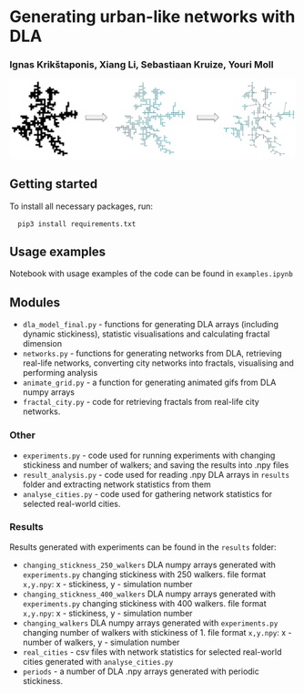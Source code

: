 # Generating urban-like networks with DLA
### Ignas Krikštaponis, Xiang Li, Sebastiaan Kruize, Youri Moll


![](figures/process.png)

## Getting started

To install all necessary packages, run:
```
  pip3 install requirements.txt
```

## Usage examples

Notebook with usage examples of the code can be found in `examples.ipynb` 

## Modules
- `dla_model_final.py` - functions for generating DLA arrays (including dynamic stickiness), statistic visualisations and calculating fractal dimension
- `networks.py` - functions for generating networks from DLA, retrieving real-life networks, converting city networks into fractals, visualising and performing analysis
- `animate_grid.py` - a function for generating animated gifs from DLA numpy arrays
- `fractal_city.py` - code for retrieving fractals from real-life city networks.

### Other

- `experiments.py` - code used for running experiments with changing stickiness and number of walkers; and saving the results into .npy files
- `result_analysis.py` - code used for reading .npy DLA arrays in  `results` folder and extracting network statistics from them
- `analyse_cities.py` - code used for gathering network statistics for selected real-world cities.

### Results

Results generated with experiments can be found in the `results` folder:

- `changing_stickness_250_walkers` DLA numpy arrays generated with `experiments.py` changing stickiness with 250 walkers. file format `x,y.npy`: x - stickiness, y - simulation number
- `changing_stickness_400_walkers` DLA numpy arrays generated with `experiments.py` changing stickiness with 400 walkers. file format `x,y.npy`: x - stickiness, y - simulation number
- `changing_walkers` DLA numpy arrays generated with `experiments.py` changing number of walkers with stickiness of 1. file format `x,y.npy`: x - number of walkers, y - simulation number
- `real_cities` - csv files with network statistics for selected real-world cities generated with `analyse_cities.py`
- `periods` - a number of DLA .npy arrays generated with periodic stickiness.

